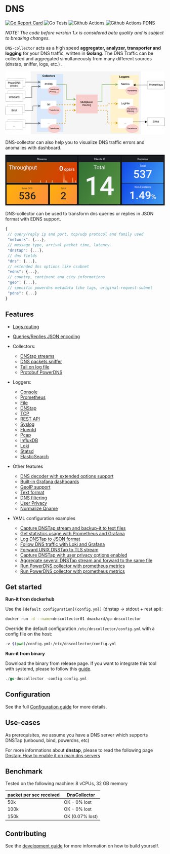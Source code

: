 # DNS 

[![Go Report Card](https://goreportcard.com/badge/github.com/dmachard/go-dns-collector)](https://goreportcard.com/report/dmachard/go-dns-collector)
![Go Tests](https://github.com/dmachard/go-dns-collector/actions/workflows/testing-go.yml/badge.svg)
![Github Actions](https://github.com/dmachard/go-dns-collector/actions/workflows/testing-dnstap.yml/badge.svg)
![Github Actions PDNS](https://github.com/dmachard/go-dns-collector/actions/workflows/testing-powerdns.yml/badge.svg)

*NOTE: The code before version 1.x is considered beta quality and is subject to breaking changes.*

`DNS-collector` acts as a high speed **aggregator, analyzer, transporter and logging**  for your DNS traffic, written in **Golang**. The DNS Traffic can be collected and aggregated simultaneously from many different sources (dnstap, sniffer, logs, etc.) .

![overview](doc/overview.png)

DNS-collector can also help you to visualize DNS traffic errors and anomalies with   dashboard.

![overview](doc/overview2.png)

DNS-collector can be used to transform dns queries or replies in JSON format with EDNS support.
 
 ```js
{
  // query/reply ip and port, tcp/udp protocol and family used
  "network": {...},
  // message type, arrival packet time, latency.
  "dnstap": {...},
  // dns fields
  "dns": {...},
  // extended dns options like csubnet
  "edns": {...},
  // country, continent and city informations
  "geo": {...},
  // specific powerdns metadata like tags, original-request-subnet
  "pdns": {...}
}
```


## Features
- [Logs routing](doc/multiplexer.md)
- [Queries/Replies JSON encoding](doc/dnsjson.md)
- Collectors:
    - [DNStap streams](doc/collectors.md#dns-tap) 
    - [DNS packets sniffer](doc/collectors.md#dns-sniffer)
    - [Tail on log file](doc/collectors.md#tail)
    - [Protobuf PowerDNS](doc/collectors.md#protobuf-powerdns)
- Loggers:
    - [Console](doc/loggers.md#stdout)
    - [Prometheus](doc/loggers.md#prometheus)
    - [File](doc/loggers.md#log-file)
    - [DNStap](doc/loggers.md#dnstap-client)
    - [TCP](doc/loggers.md#tcp-client)
    - [REST API](doc/loggers.md#rest-api)
    - [Syslog](doc/loggers.md#syslog)
    - [Fluentd](doc/loggers.md#fluentd-client)
    - [Pcap](doc/loggers.md#pcap-file)
    - [InfluxDB](doc/loggers.md#influxdb-client)
    - [Loki](doc/loggers.md#loki-client)
    - [Statsd](doc/loggers.md#statsd-client)
    - [ElasticSearch](doc/loggers.md#elasticsearch-client)

- Other features
    - [DNS decoder with extended options support](doc/dnsparser.md)
    - [Built-in Grafana dashboards](doc/dashboards.md)
    - [GeoIP support](doc/configuration.md#geoip-support)
    - [Text format](doc/configuration.md#custom-text-format)
    - [DNS filtering](doc/configuration.md#dns-filtering)
    - [User Privacy](doc/configuration.md#user-privacy)
    - [Normalize Qname](doc/configuration.md#qname-lowercase)

- YAML configuration examples
    - [Capture DNSTap stream and backup-it to text files](https://dmachard.github.io/posts/0034-dnscollector-dnstap-to-log-files/)
    - [Get statistics usage with Prometheus and Grafana](https://dmachard.github.io/posts/0035-dnscollector-grafana-prometheus/)
    - [Log DNSTap to JSON format](https://dmachard.github.io/posts/0042-dnscollector-dnstap-json-answers/)
    - [Follow DNS traffic with Loki and Grafana](https://dmachard.github.io/posts/0044-dnscollector-grafana-loki/)
    - [Forward UNIX DNSTap to TLS stream](example-config/use-case-5.yml)
    - [Capture DNSTap with user privacy options enabled](example-config/use-case-6.yml)
    - [Aggregate several DNSTap stream and forward to the same file](example-config/use-case-7.yml)
    - [Run PowerDNS collector with prometheus metrics](example-config/use-case-8.yml)
    - [Run PowerDNS collector with prometheus metrics](example-config/use-case-8.yml)

## Get started

**Run-it from dockerhub**

Use the `[default configuration](config.yml)` (dnstap -> stdout + rest api):

```bash
docker run -d --name=dnscollector01 dmachard/go-dnscollector
```

Override the default configuration `/etc/dnscollector/config.yml` with a config file on the host:

```bash
-v $(pwd)/config.yml:/etc/dnscollector/config.yml
```

**Run-it from binary**

Download the binary from release page. If you want to integrate this tool with systemd, please to follow this [guide](https://dmachard.github.io/posts/0007-dnscollector-install-binary/).

```go
./go-dnscollector -config config.yml
```

## Configuration

See the full [Configuration guide](doc/configuration.md) for more details.

## Use-cases

As prerequisites, we assume you have a DNS server which supports DNSTap (unbound, bind, powerdns, etc)

For more informations about **dnstap**, please to read the following page [Dnstap: How to enable it on main dns servers](https://dmachard.github.io/posts/0001-dnstap-testing/)

## Benchmark

Tested on the following machine: 8 vCPUs, 32 GB memory

| packet per sec received| DnsCollector |
| ---- | ---- | 
| 50k   | OK - 0% lost| 
| 100k   | OK - 0% lost| 
| 150k   | OK (0.07% lost)|

## Contributing

See the [development guide](doc/development.md) for more information on how to build yourself.
